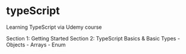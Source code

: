 # typeScript
Learning TypeScript via Udemy course


Section 1: Getting Started
Section 2: TypeScript Basics & Basic Types
    - Objects 
    - Arrays
    - Enum